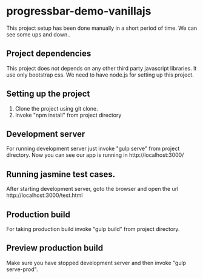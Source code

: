 # progressbar-demo-vanillajs

This project setup has been done manually in a short period of time. We can see some ups and down..

## Project dependencies
This project does not depends on any other third party javascript libraries. It use only bootstrap css.
We need to have node.js for setting up this project.

## Setting up the project
1. Clone the project using git clone.
2. Invoke "npm install" from project directory

## Development server
For running development server just invoke "gulp serve" from project directory. Now you can see our app is running in http://localhost:3000/

## Running jasmine test cases.
After starting development server, goto the browser and open the url http://localhost:3000/test.html

## Production build
For taking production build invoke "gulp build" from project directory.

## Preview production build
Make sure you have stopped development server and then invoke "gulp serve-prod".

